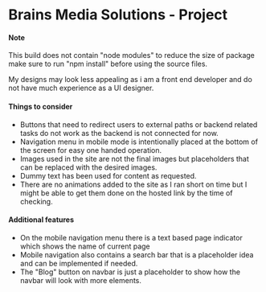 # Brains Media Solutions - Project

#### Note

This build does not contain "node modules" to reduce the size of package make sure to run "npm install" before using the source files.

My designs may look less appealing as i am a front end developer and do not have much experience as a UI designer.

#### Things to consider

- Buttons that need to redirect users to external paths or backend related tasks do not work as the backend is not connected for now.
- Navigation menu in mobile mode is intentionally placed at the bottom of the screen for easy one handed operation.
- Images used in the site are not the final images but placeholders that can be replaced with the desired images.
- Dummy text has been used for content as requested.
- There are no animations added to the site as I ran short on time but I might be able to get them done on the hosted link by the time of checking.

#### Additional features

- On the mobile navigation menu there is a text based page indicator which shows the name of current page
- Mobile navigation also contains a search bar that is a placeholder idea and can be implemented if needed.
- The "Blog" button on navbar is just a placeholder to show how the navbar will look with more elements.
